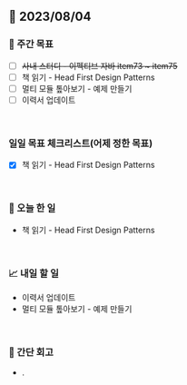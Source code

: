 ## 📅 2023/08/04


### 👏 주간 목표

- [ ] ~~사내 스터디 - 이펙티브 자바 item73 ~ item75~~
- [ ] 책 읽기 - Head First Design Patterns
- [ ] 멀티 모듈 톺아보기 - 예제 만들기
- [ ] 이력서 업데이트

<br/>

### 일일 목표 체크리스트(어제 정한 목표)

- [x] 책 읽기 - Head First Design Patterns

<br/>

### 💯 오늘 한 일

- 책 읽기 - Head First Design Patterns

<br/>

### 📈 내일 할 일

- 이력서 업데이트
- 멀티 모듈 톺아보기 - 예제 만들기

<br/>

### 🤔 간단 회고

- .
 
